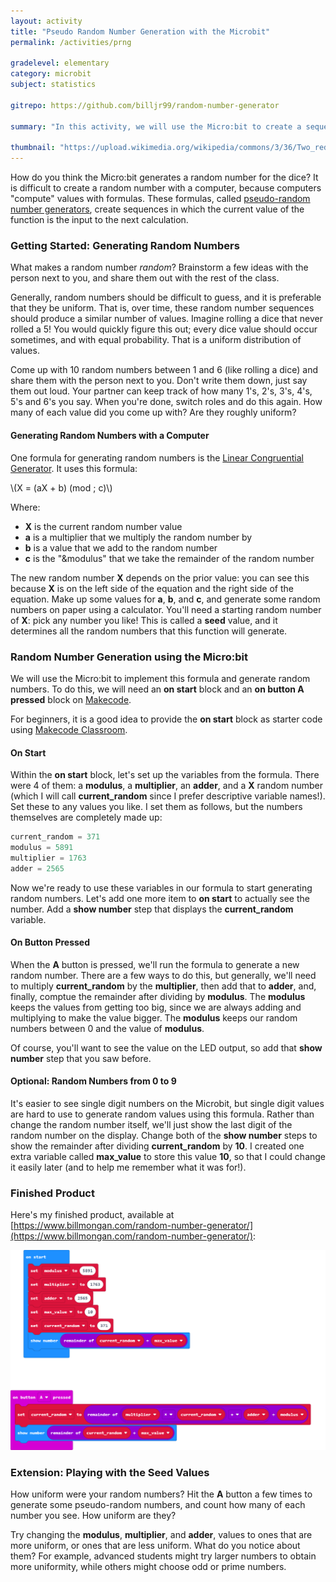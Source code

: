 ```yaml
---
layout: activity
title: "Pseudo Random Number Generation with the Microbit"
permalink: /activities/prng

gradelevel: elementary
category: microbit
subject: statistics

gitrepo: https://github.com/billjr99/random-number-generator

summary: "In this activity, we will use the Micro:bit to create a sequence of pseudo-random numbers using a formula."

thumbnail: "https://upload.wikimedia.org/wikipedia/commons/3/36/Two_red_dice_01.svg"
---
```


How do you think the Micro:bit generates a random number for the dice?  It is difficult to create a random number with a computer, because computers &quot;compute&quot; values with formulas.  These formulas, called [pseudo-random number generators](https://www.geeksforgeeks.org/pseudo-random-number-generator-prng/), create sequences in which the current value of the function is the input to the next calculation.  

### Getting Started: Generating Random Numbers

What makes a random number <i>random</i>?  Brainstorm a few ideas with the person next to you, and share them out with the rest of the class.

Generally, random numbers should be difficult to guess, and it is preferable that they be uniform.  That is, over time, these random number sequences should produce a similar number of values.  Imagine rolling a dice that never rolled a 5!  You would quickly figure this out; every dice value should occur sometimes, and with equal probability.  That is a uniform distribution of values.

Come up with 10 random numbers between 1 and 6 (like rolling a dice) and share them with the person next to you.  Don't write them down, just say them out loud.  Your partner can keep track of how many 1's, 2's, 3's, 4's, 5's and 6's you say.  When you're done, switch roles and do this again.  How many of each value did you come up with?  Are they roughly uniform?

#### Generating Random Numbers with a Computer

One formula for generating random numbers is the [Linear Congruential Generator](https://en.wikipedia.org/wiki/Linear_congruential_generator).  It uses this formula:

<span>\\(X = (aX + b) (mod \; c)\\)</span> 

Where:

* <strong>X</strong> is the current random number value
* <strong>a</strong> is a multiplier that we multiply the random number by
* <strong>b</strong> is a value that we add to the random number
* <strong>c</strong> is the &quot;&modulus&quot; that we take the remainder of the random number

The new random number <strong>X</strong> depends on the prior value: you can see this because <strong>X</strong> is on the left side of the equation and the right side of the equation.  Make up some values for <strong>a</strong>, <strong>b</strong>, and <strong>c</strong>, and generate some random numbers on paper using a calculator.  You'll need a starting random number of <strong>X</strong>: pick any number you like!  This is called a <strong>seed</strong> value, and it determines all the random numbers that this function will generate.

### Random Number Generation using the Micro:bit

We will use the Micro:bit to implement this formula and generate random numbers.  To do this, we will need an <strong>on start</strong> block and an <strong>on button A pressed</strong> block on [Makecode](https://makecode.microbit.org/).

For beginners, it is a good idea to provide the <strong>on start</strong> block as starter code using [Makecode Classroom](https://classroom.microbit.org/).

#### On Start

Within the <strong>on start</strong> block, let's set up the variables from the formula.  There were 4 of them: a <strong>modulus</strong>, a <strong>multiplier</strong>, an <strong>adder</strong>, and a <strong>X</strong> random number (which I will call <strong>current_random</strong> since I prefer descriptive variable names!).  Set these to any values you like.  I set them as follows, but the numbers themselves are completely made up:

```python
current_random = 371
modulus = 5891
multiplier = 1763
adder = 2565
```

Now we're ready to use these variables in our formula to start generating random numbers.  Let's add one more item to <strong>on start</strong> to actually see the number.  Add a <strong>show number</strong> step that displays the <strong>current_random</strong> variable.

#### On Button Pressed
When the <strong>A</strong> button is pressed, we'll run the formula to generate a new random number.  There are a few ways to do this, but generally, we'll need to multiply <strong>current_random</strong> by the <strong>multiplier</strong>, then add that to <strong>adder</strong>, and, finally, comptue the remainder after dividing by <strong>modulus</strong>.  The <strong>modulus</strong> keeps the values from getting too big, since we are always adding and multiplying to make the value bigger.  The <strong>modulus</strong> keeps our random numbers between 0 and the value of <strong>modulus</strong>.

Of course, you'll want to see the value on the LED output, so add that <strong>show number</strong> step that you saw before.

#### Optional: Random Numbers from 0 to 9
It's easier to see single digit numbers on the Microbit, but single digit values are hard to use to generate random values using this formula.  Rather than change the random number itself, we'll just show the last digit of the random number on the display.  Change both of the <strong>show number</strong> steps to show the remainder after dividing <strong>current_random</strong> by <strong>10</strong>.  I created one extra variable called <strong>max_value</strong> to store this value <strong>10</strong>, so that I could change it easily later (and to help me remember what it was for!).

### Finished Product
Here's my finished product, available at [https://www.billmongan.com/random-number-generator/](https://www.billmongan.com/random-number-generator/):

<p align="center">
<img style="max-width:100%;" alt="The finished hide and seek project in the Microbit Makecode" src="https://github.com/billjr99/random-number-generator/raw/master/.github/makecode/blocks.png">
</p>

### Extension: Playing with the Seed Values

How uniform were your random numbers?  Hit the <strong>A</strong> button a few times to generate some pseudo-random numbers, and count how many of each number you see.  How uniform are they?  

Try changing the <strong>modulus</strong>, <strong>multiplier</strong>, and <strong>adder</strong>, values to ones that are more uniform, or ones that are less uniform.  What do you notice about them?  For example, advanced students might try larger numbers to obtain more uniformity, while others might choose odd or prime numbers.  